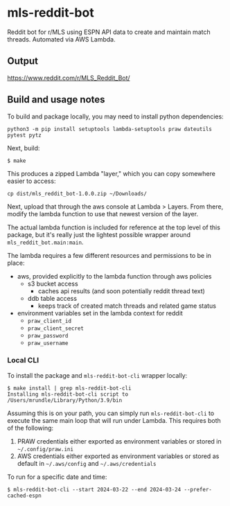 # mls-reddit-bot
Reddit bot for r/MLS using ESPN API data to create and maintain match threads. Automated via AWS Lambda.

## Output

https://www.reddit.com/r/MLS_Reddit_Bot/

## Build and usage notes

To build and package locally, you may need to install python dependencies:
```
python3 -m pip install setuptools lambda-setuptools praw dateutils pytest pytz
```

Next, build:
```
$ make
```

This produces a zipped Lambda "layer," which you can copy somewhere easier to access:

```
cp dist/mls_reddit_bot-1.0.0.zip ~/Downloads/
```

Next, upload that through the aws console at Lambda > Layers. From there, modify
the lambda function to use that newest version of the layer.

The actual lambda function is included for reference at the top level of this
package, but it's really just the lightest possible wrapper around
`mls_reddit_bot.main:main`.

The lambda requires a few different resources and permissions to be in place:

* aws, provided explicitly to the lambda function through aws policies
  * s3 bucket access
    * caches api results (and soon potentially reddit thread text)
  * ddb table access
    * keeps track of created match threads and related game status
* environment variables set in the lambda context for reddit
  * `praw_client_id`
  * `praw_client_secret`
  * `praw_password`
  * `praw_username`


### Local CLI

To install the package and `mls-reddit-bot-cli` wrapper locally:

```
$ make install | grep mls-reddit-bot-cli
Installing mls-reddit-bot-cli script to /Users/mrundle/Library/Python/3.9/bin
```

Assuming this is on your path, you can simply run `mls-reddit-bot-cli` to execute
the same main loop that will run under Lambda. This requires both of the following:

1. PRAW credentials either exported as environment variables or stored in `~/.config/praw.ini`
2. AWS credentials either exported as environment variables or stored as default in `~/.aws/config` and `~/.aws/credentials`

To run for a specific date and time:

```
$ mls-reddit-bot-cli --start 2024-03-22 --end 2024-03-24 --prefer-cached-espn
```
